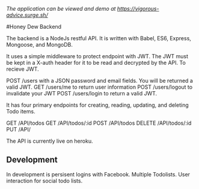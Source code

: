 *The application can be viewed and demo at https://vigorous-advice.surge.sh/*

#Honey Dew Backend

The backend is a NodeJs restful API. It is written with Babel, ES6, Express, Mongoose, and MongoDB.

It uses a simple middleware to protect endpoint with JWT. The JWT must be kept in a X-auth header for it to be read and decrypted by the API. To recieve JWT.

POST /users with a JSON password and email fields. You will be returned a valid JWT.
GET /users/me to return user information
POST /users/logout to invalidate your JWT
POST /users/login to return a valid JWT.

It has four primary endpoints for creating, reading, updating, and deleting Todo items. 

GET /API/todos
GET /API/todos/:id
POST /API/todos
DELETE /API/todos/:id
PUT /API/


The API is currently live on heroku. 

## Development

In development is persisent logins with Facebook. Multiple Todolists. User interaction for social todo lists. 
